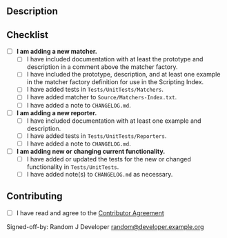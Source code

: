<!--- Briefly describe your changes in the area below. Mention any issues this PR closes. -->

## Description
<!--- If necessary, go into depth of what this pull request is doing. -->

## Checklist
<!--- Go over all the following points, and put an `x` in all the boxes that apply. -->
<!--- Feel free to remove whole sections, not points within the sections, that do not apply -->
<!--- If you're unsure about any of these, don't hesitate to ask. We're here to help! -->

- [ ] **I am adding a new matcher.**
  - [ ] I have included documentation with at least the prototype and description in a comment above the matcher factory.
  - [ ] I have included the prototype, description, and at least one example in the matcher factory definition for use in the Scripting Index.
  - [ ] I have added tests in `Tests/UnitTests/Matchers`.
  - [ ] I have added matcher to `Source/Matchers-Index.txt`.
  - [ ] I have added a note to `CHANGELOG.md`.

- [ ] **I am adding a new reporter.**
  - [ ] I have included documentation with at least one example and description.
  - [ ] I have added tests in `Tests/UnitTests/Reporters`.
  - [ ] I have added a note to `CHANGELOG.md`.

- [ ] **I am adding new or changing current functionality.**
  - [ ] I have added or updated the tests for the new or changed functionality in `Tests/UnitTests`.
  - [ ] I have added note(s) to `CHANGELOG.md` as necessary.

## Contributing

- [ ] I have read and agree to the [Contributor Agreement](https://github.com/sassoftware/jsl-hamcrest/blob/master/ContributorAgreement.txt)

<!--- Replace your name and e-mail below -->
Signed-off-by: Random J Developer <random@developer.example.org>
